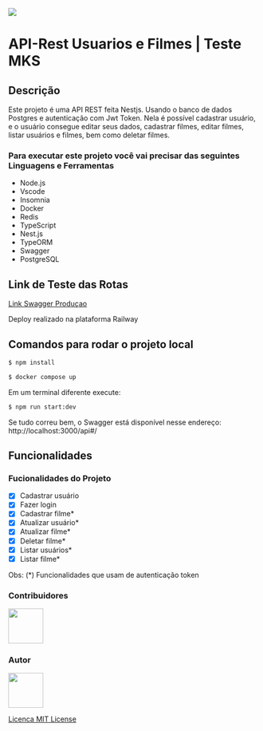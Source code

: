 
![](https://i.ibb.co/54tjzHh/Sistema-Banc-rio.png)

# API-Rest Usuarios e Filmes | Teste MKS

## Descrição
Este projeto é uma API REST feita Nestjs. Usando o banco de dados Postgres e autenticação com Jwt Token. Nela é possível cadastrar usuário, e o usuário consegue editar seus dados, cadastrar filmes, editar filmes, listar usuários e filmes, bem como deletar filmes.

### Para executar este projeto você vai precisar das seguintes Linguagens e Ferramentas

- Node.js
- Vscode 
- Insomnia
- Docker 
- Redis 
- TypeScript 
- Nest.js 
- TypeORM 
- Swagger 
- PostgreSQL

## Link de Teste das Rotas
[Link Swagger Produçao](https://web-production-8dc8.up.railway.app/api)

Deploy realizado na plataforma Railway

## Comandos para rodar o projeto local
```bash
$ npm install
```
```bash
$ docker compose up
```
Em um terminal diferente execute:
```bash 
$ npm run start:dev
```
Se tudo correu bem, o Swagger está disponível nesse endereço: http://localhost:3000/api#/

## Funcionalidades

### Fucionalidades do Projeto

- [x] Cadastrar usuário
- [x] Fazer login
- [x] Cadastrar filme*
- [x] Atualizar usuário*
- [x] Atualizar filme*
- [x] Deletar filme*
- [x] Listar usuários*
- [x] Listar filme*

Obs: (*) Funcionalidades que usam de autenticação token

### Contribuidores

<a href="https://github.com/manassesmlira">
<img src="https://i.ibb.co/h1YRCr6/mana-150px.png" width="70px" />
</a>

### Autor

<a href="https://github.com/manassesmlira">
<img src="https://i.ibb.co/h1YRCr6/mana-150px.png" width="70px" />
</a>

[Licenca MIT License](http://creativecommons.org/licenses/by)

